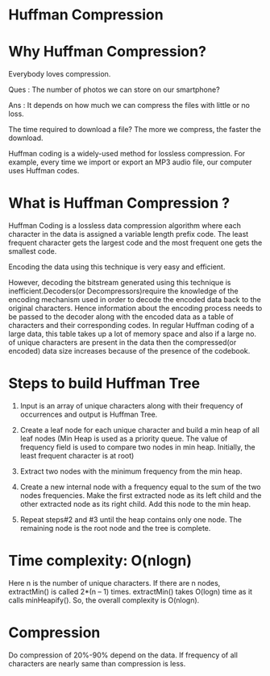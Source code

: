 # Huffman Compression

# Why Huffman Compression?
Everybody loves compression.

Ques : The number of photos we can store on our smartphone?

Ans : It depends on how much we can compress the files with little or no loss. 

The time required to download a file? The more we compress, the faster the download. 

Huffman coding is a widely-used method for lossless compression. 
For example, every time we import or export an MP3 audio file, our computer uses Huffman codes.

# What is Huffman Compression ?
Huffman Coding is a lossless data compression algorithm where each character in the data is assigned a variable length prefix code. The least frequent character gets the largest code and the most frequent one gets the smallest code. 

Encoding the data using this technique is very easy and efficient.

However, decoding the bitstream generated using this technique is inefficient.Decoders(or Decompressors)require the knowledge of the encoding mechanism used in order to decode the encoded data back to the original characters. Hence information about the encoding process needs to be passed to the decoder along with the encoded data as a table of characters and their corresponding codes. In regular Huffman coding of a large data, this table takes up a lot of memory space and also if a large no. of unique characters are present in the data then the compressed(or encoded) data size increases because of the presence of the codebook.

# Steps to build Huffman Tree
1. Input is an array of unique characters along with their frequency of occurrences and output is Huffman Tree.

2. Create a leaf node for each unique character and build a min heap of all leaf nodes (Min Heap is used as a priority queue. The value of frequency field is used to compare two nodes in min heap. Initially, the least frequent character is at root)

3. Extract two nodes with the minimum frequency from the min heap.
   
4. Create a new internal node with a frequency equal to the sum of the two nodes frequencies. Make the first extracted node as its left child and the other extracted node as its right child. Add this node to the min heap.
 
5. Repeat steps#2 and #3 until the heap contains only one node. The remaining node is the root node and the tree is complete.

# Time complexity: O(nlogn) 
Here n is the number of unique characters. If there are n nodes, extractMin() is called 2*(n – 1) times. extractMin() takes O(logn) time as it calls minHeapify(). So, the overall complexity is O(nlogn).

# Compression
Do compression of 20%-90% depend on  the data. If frequency of all characters are nearly same than compression is less.   
